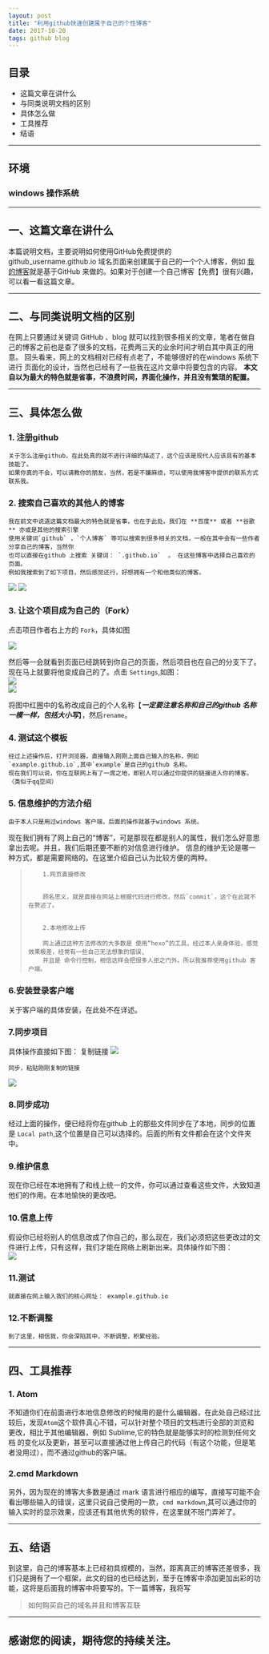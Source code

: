 ```yaml
---
layout: post
title: "利用github快速创建属于自己的个性博客"
date: 2017-10-20
tags: github blog
---
```


## 目录

 - 这篇文章在讲什么
 - 与同类说明文档的区别
 - 具体怎么做
 - 工具推荐
 - 结语

---

## 环境

### windows 操作系统

---
## 一、这篇文章在讲什么
 本篇说明文档，主要说明如何使用GitHub免费提供的 github_username.github.io 域名页面来创建属于自己的一个个人博客，例如 [我的博客](http://yuziblog.top)就是基于GitHub 来做的。如果对于创建一个自己博客【免费】很有兴趣，可以看一看这篇文章。

 ---

## 二、与同类说明文档的区别


在网上只要通过关键词  GitHub 、blog 就可以找到很多相关的文章，笔者在做自己的博客之前也是查了很多的文档，花费两三天的业余时间才明白其中真正的用意。 回头看来，网上的文档相对已经有点老了，不能够很好的在windows 系统下进行 页面化的设计，当然也已经有了一些我在这片文章中将要包含的内容。  **本文自以为最大的特色就是省事，不浪费时间，界面化操作，并且没有繁琐的配置。**

---
## 三、具体怎么做

### 1. 注册github

    关于怎么注册github，在此处真的就不进行详细的描述了，这个应该是现代人应该具有的基本技能了。    
    如果你真的不会，可以请教你的朋友，当然，若是不嫌麻烦，可以使用我博客中提供的联系方式联系我。

### 2. 搜索自己喜欢的其他人的博客

    我在前文中说道这篇文档最大的特色就是省事，也在于此处。我们在 **百度** 或者 **谷歌** 亦或是其他的搜索引擎     
    使用关键词`github` ，`个人博客` 等可以搜索到很多相关的文档，一般在其中会有一些作者分享自己的博客，当然你     
    也可以直接在github 上搜索 关键词： `.github.io`  。 在这些博客中选择自己喜欢的页面。     
    例如我搜索到了如下项目，然后感觉还行，好想拥有一个和他类似的博客。

![](/images/posts/createblog/1.png)
![](/images/posts/createblog/2.png)
### 3. 让这个项目成为自己的（Fork）
   点击项目作者右上方的 `Fork`，具体如图    

![](/images/posts/createblog/3.png)   

  然后等一会就看到页面已经跳转到你自己的页面，然后项目也在自己的分支下了。现在马上就要将他变成自己的了。点击 `Settings`,如图：     
 ![](/images/posts/createblog/4.png)     
 ![](/images/posts/createblog/5.png)

 将图中红圈中的名称改成自己的个人名称【***一定要注意名称和自己的github 名称一模一样，包括大小写***】，然后`rename`。     


### 4. 测试这个模板
    经过上述操作后，打开浏览器，直接输入刚刚上面自己输入的名称，例如`example.github.io`,其中`example`是自己的github 名称。       
    现在我们可以说，你在互联网上有了一席之地，即别人可以通过你提供的链接进入你的博客。（类似于qq空间）     

### 5. 信息维护的方法介绍

    由于本人只是用过windows 客户端，后面的操作就基于windows 系统。

现在我们拥有了网上自己的“博客”，可是那现在都是别人的属性，我们怎么好意思拿出去呢。并且，我们后期还要不断的对信息进行维护。 信息的维护无论是哪一种方式，都是需要网络的。在这里介绍自己认为比较方便的两种。

>         1.网页直接修改
>
>     
>         顾名思义，就是直接在网站上根据代码进行修改，然后`commit`，这个在此就不在赘述了。
>
>
>         2.本地修改上传
>
>         网上通过这种方法修改的大多数是 使用“hexo”的工具，经过本人亲身体验，感觉效果极差，经常有一些自己无法想象的错误,
>         并且是 命令行控制，相信这样会把很多人拒之门外。所以我推荐使用github 客户端。



### 6.安装登录客户端

 关于客户端的具体安装，在此处不在详述。     

### 7.同步项目
 具体操作直接如下图：
    复制链接
![](/images/posts/createblog/6.png)     

    同步，粘贴刚刚复制的链接
![](/images/posts/createblog/7.png)

### 8.同步成功
 经过上面的操作，便已经将你在github 上的那些文件同步在了本地，同步的位置是 `Local path`,这个位置是自己可以选择的。后面的所有文件都会在这个文件夹中。

### 9.维护信息
 现在你已经在本地拥有了和线上统一的文件，你可以通过查看这些文件，大致知道他们的作用。在本地愉快的更改吧。
### 10.信息上传
  假设你已经将别人的信息改成了你自己的，那么现在，我们必须把这些更改过的文件进行上传，只有这样，我们才能在网络上刷新出来。具体操作如下图：             
  ![](/images/posts/createblog/8.png)

### 11.测试
    就直接在网上输入我们的核心网址： example.github.io

### 12.不断调整
    到了这里，相信我，你会深陷其中，不断调整，积累经验。

---

## 四、工具推荐
### 1. Atom
不知道你们在前面进行本地信息修改的时候用的是什么编辑器，在此处自己经过比较后，发现`Atom`这个软件真心不错，可以针对整个项目的文档进行全部的浏览和更改，相比于其他编辑器，例如  Sublime,它的特色就是能够实时的检测到任何文档 的变化以及更新，甚至可以直接通过他上传自己的代码（有这个功能，但是笔者没用过），而不通过github的客户端。

### 2.cmd Markdown

 另外，因为现在的博客大多数是通过 mark 语言进行相应的编写，直接写可能不会看出哪些输入的错误，这里只说自己使用的一款，`cmd markdown`,其可以通过你的输入实时的显示效果，应该还有其他优秀的软件，在这里就不班门弄斧了。

---

## 五、结语

到这里，自己的博客基本上已经初具规模的，当然，距离真正的博客还差很多，我们只是拥有了一个框架，此文的目的也已经达到，至于在博客中添加更加出彩的功能，这将是后面我的博客中将要写的。下一篇博客，我将写

> 如何购买自己的域名并且和博客互联



---
感谢您的阅读，期待您的持续关注。
---
